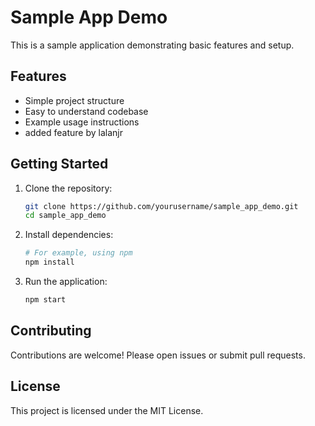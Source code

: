 # Sample App Demo

This is a sample application demonstrating basic features and setup.

## Features

- Simple project structure
- Easy to understand codebase
- Example usage instructions
- added feature by lalanjr

## Getting Started

1. Clone the repository:
    ```bash
    git clone https://github.com/yourusername/sample_app_demo.git
    cd sample_app_demo
    ```

2. Install dependencies:
    ```bash
    # For example, using npm
    npm install
    ```

3. Run the application:
    ```bash
    npm start
    ```

## Contributing

Contributions are welcome! Please open issues or submit pull requests.

## License

This project is licensed under the MIT License.